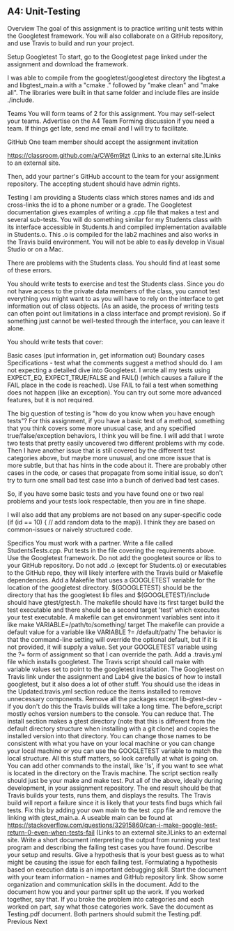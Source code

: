 ## A4: Unit-Testing
Overview
The goal of this assignment is to practice writing unit tests within the Googletest framework. You will also collaborate on a GitHub repository, and use Travis to build and run your project.

Setup Googletest
To start, go to the Googletest page linked under the assignment and download the framework.

I was able to compile from the googletest/googletest directory the libgtest.a and libgtest_main.a with a "cmake ." followed by "make clean" and "make all". The libraries were built in that same folder and include files are inside ./include.

Teams
You will form teams of 2 for this assignment. You may self-select your teams. Advertise on the A4 Team Forming discussion if you need a team. If things get late, send me email and I will try to facilitate. 

GitHub
One team member should accept the assignment invitation

https://classroom.github.com/a/CW6m9Izt (Links to an external site.)Links to an external site.

Then, add your partner's GitHub account to the team for your assignment repository. The accepting student should have admin rights.

Testing
I am providing a Students class which stores names and ids and cross-links the id to a phone number or a grade. The Googletest documentation gives examples of writing a .cpp file that makes a test and several sub-tests. You will do something similar for my Students class with its interface accessible in Students.h and compiled implementation available in Students.o. This .o is compiled for the lab2 machines and also works in the Travis build environment. You will not be able to easily develop in Visual Studio or on a Mac.

There are problems with the Students class. You should find at least some of these errors.

You should write tests to exercise and test the Students class. Since you do not have access to the private data members of the class, you cannot test everything you might want to as you will have to rely on the interface to get information out of class objects. (As an aside, the process of writing tests can often point out limitations in a class interface and prompt revision). So if something just cannot be well-tested through the interface, you can leave it alone.

You should write tests that cover:

Basic cases (put information in, get information out)
Boundary cases
Specifications - test what the comments suggest a method should do.
I am not expecting a detailed dive into Googletest. I wrote all my tests using EXPECT_EQ, EXPECT_TRUE/FALSE and FAIL() (which causes a failure if the FAIL place in the code is reached). Use FAIL to fail a test when something does not happen (like an exception). You can try out some more advanced features, but it is not required.

The big question of testing is "how do you know when you have enough tests"? For this assignment, if you have a basic test of a method, something that you think covers some more unusual case, and any specified true/false/exception behaviors, I think you will be fine. I will add that I wrote two tests that pretty easily uncovered two different problems with my code. Then I have another issue that is still covered by the different test categories above, but maybe more unusual, and one more issue that is more subtle, but that has hints in the code about it. There are probably other cases in the code, or cases that propagate from some initial issue, so don't try to turn one small bad test case into a bunch of derived bad test cases.

So, if you have some basic tests and you have found one or two real problems and your tests look respectable, then you are in fine shape.

I will also add that any problems are not based on any super-specific code (if (id == 10) { // add random data to the map}). I think they are based on common-issues or naively structured code.

Specifics
You must work with a partner.
Write a file called StudentsTests.cpp. Put tests in the file covering the requirements above. Use the Googletest framework. Do not add the googletest source or libs to your GitHub repository. Do not add .o (except for Students.o) or executables to the GitHub repo, they will likely interfere with the Travis build or Makefile dependencies.
Add a Makefile that uses a GOOGLETEST variable for the location of the googletest directory. $(GOOGLETEST) should be the directory that has the googletest lib files and $(GOOGLETEST)/include should have gtest/gtest.h. The makefile should have its first target build the test executable and there should be a second target 'test' which executes your test executable.
A makefile can get environment variables sent into it like
make VARIABLE=/path/to/something/ target
The makefile can provide a default value for a variable like
VARIABLE ?= /default/path/
The behavior is that the command-line setting will override the optional default, but if it is not provided, it will supply a value. Set your GOOGLETEST variable using the ?= form of assignment so that I can override the path.
Add a .travis.yml file which installs googletest. The Travis script should call make with variable values set to point to the googletest installation. The Googletest on Travis link under the assignment and Lab4 give the basics of how to install googletest, but it also does a lot of other stuff. You should use the ideas in the Updated.travis.yml section reduce the items installed to remove unnecessary components. Remove all the packages except lib-gtest-dev - if you don't do this the Travis builds will take a long time. The before_script mostly echos version numbers to the console. You can reduce that. The install section makes a gtest directory (note that this is different from the default directory structure when installing with a git clone) and copies the installed version into that directory. You can change those names to be consistent with what you have on your local machine or you can change your local machine or you can use the GOOGLETEST variable to match the local structure. All this stuff matters, so look carefully at what is going on. You can add other commands to the install, like 'ls', if you want to see what is located in the directory on the Travis machine. The script section really should just be your make and make test. 
Put all of the above, ideally during development, in your assignment repository. The end result should be that Travis builds your tests, runs them, and displays the results. The Travis build will report a failure since it is likely that your tests find bugs which fail tests. Fix this by adding your own main to the test .cpp file and remove the linking with gtest_main.a. A useable main can be found at https://stackoverflow.com/questions/32915860/can-i-make-google-test-return-0-even-when-tests-fail (Links to an external site.)Links to an external site.
Write a short document interpreting the output from running your test program and describing the failing test cases you have found. Describe your setup and results. Give a hypothesis that is your best guess as to what might be causing the issue for each failing test. Formulating a hypothesis based on execution data is an important debugging skill. Start the document with your team information - names and GitHub repository link. Show some organization and communication skills in the document.
Add to the document how you and your partner split up the work. If you worked together, say that. If you broke the problem into categories and each worked on part, say what those categories work. Save the document as Testing.pdf document.
Both partners should submit the Testing.pdf.
Previous Next
